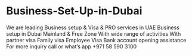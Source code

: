 # Business-Set-Up-in-Dubai
We are leading Business setup  &amp; Visa &amp; PRO services in UAE Business setup in Dubai Mainland &amp; Free Zone  With wide range of activities With partner visa Family visa Employee Visa Bank account opening assistance For more inquiry call or what’s app +971 58 590 3100
